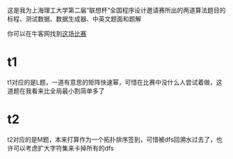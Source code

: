 这是我为上海理工大学第二届“联想杯”全国程序设计邀请赛所出的两道算法题目的标程、测试数据、数据生成器、中英文题面和题解

你可以在牛客网找到[这场比赛](https://ac.nowcoder.com/acm/contest/17574)

# t1

t1对应的是L题，一道有意思的矩阵快速幂，可惜在比赛中没什么人尝试着做，这道题在我看来比全局最小割简单多了

# t2

t2对应的是M题，本来打算作为一个拓扑排序签到，可惜被dfs回溯水过去了，也许可以考虑扩大字符集来卡掉所有的dfs